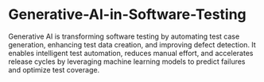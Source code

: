 # Generative-AI-in-Software-Testing
Generative AI is transforming software testing by automating test case generation, enhancing test data creation, and improving defect detection. It enables intelligent test automation, reduces manual effort, and accelerates release cycles by leveraging machine learning models to predict failures and optimize test coverage. 
